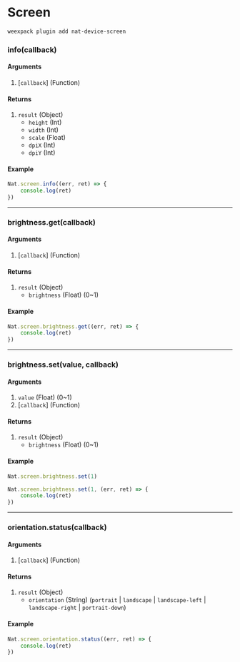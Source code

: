 # Screen

```bash
weexpack plugin add nat-device-screen
```

### info(callback)

#### Arguments
1. [`callback`] (Function)

#### Returns
1. `result` (Object)
    - `height` (Int)
    - `width` (Int)
    - `scale` (Float)
    - `dpiX` (Int)
    - `dpiY` (Int)

#### Example
```js
Nat.screen.info((err, ret) => {
    console.log(ret)
})
```

---

### brightness.get(callback)

#### Arguments
1. [`callback`] (Function)

#### Returns
1. `result` (Object)
    - `brightness` (Float) (0~1)

#### Example
```js
Nat.screen.brightness.get((err, ret) => {
    console.log(ret)
})
```

---

### brightness.set(value, callback)

#### Arguments
1. `value` (Float) (0~1)
2. [`callback`] (Function)

#### Returns
1. `result` (Object)
    - `brightness` (Float) (0~1)

#### Example
```js
Nat.screen.brightness.set(1)
```

```js
Nat.screen.brightness.set(1, (err, ret) => {
    console.log(ret)
})
```

---

### orientation.status(callback)

#### Arguments
1. [`callback`] (Function)

#### Returns
1. `result` (Object)
    - `orientation` (String) (`portrait` | `landscape` | `landscape-left` | `landscape-right` | `portrait-down`)

#### Example
```js
Nat.screen.orientation.status((err, ret) => {
    console.log(ret)
})
```


